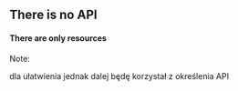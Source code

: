 <h2 class="fragment">There is no API</h4>
<h4 class="fragment">There are only resources</h4>

Note:

dla ułatwienia jednak dalej będę korzystał z określenia API

